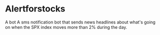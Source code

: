 # Alertforstocks
A bot
A sms notification bot that sends news headlines about what's going on when the SPX index moves more than 2% during the day.
